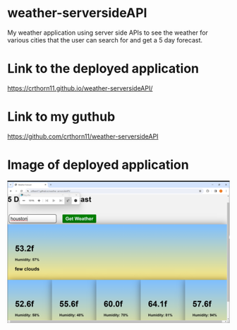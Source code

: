 # weather-serversideAPI
My weather application using server side APIs to see the weather for various cities that the user can search for and get a 5 day forecast.

# Link to the deployed application
https://crthorn11.github.io/weather-serversideAPI/

# Link to my guthub
https://github.com/crthorn11/weather-serversideAPI


# Image of deployed application
![alt text](./assets/img/2024-02-12.png)
